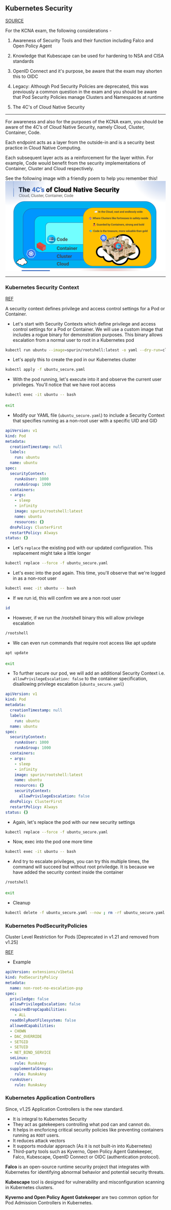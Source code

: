 ## Kubernetes Security

[SOURCE](https://kubernetes.io/docs/concepts/security/)

For the KCNA exam, the following considerations -

1. Awareness of Security Tools and their function including Falco and Open Policy Agent

2. Knowledge that Kubescape can be used for hardening to NSA and CISA standards

3. OpenID Connect and it's purpose, be aware that the exam may shorten this to OIDC

4. Legacy: Although Pod Security Policies are deprecated, this was previously a common question in the exam and you should be aware that Pod Security Policies manage Clusters and Namespaces at runtime

5. The 4C's of Cloud Native Security

** ** 

For awareness and also for the purposes of the KCNA exam, you should be aware of the 4C’s of Cloud Native Security, namely Cloud, Cluster, Container, Code.

Each endpoint acts as a layer from the outside-in and is a security best practice in Cloud Native Computing.

Each subsequent layer acts as a reinforcement for the layer within. For example, Code would benefit from the security implementations of Container, Cluster and Cloud respectively.

See the following image with a friendly poem to help you remember this!
![The 4C's of Cloud Native Security](../Kubernetes%20Security%20-%20The%204C's%20of%20Cloud%20Native%20Security.png)

** **

### Kubernetes Security Context
[REF](https://kubernetes.io/docs/tasks/configure-pod-container/security-context/)

A security context defines privilege and access control settings for a Pod or Container. 

- Let's start with Security Contexts which define privilege and access control settings for a Pod or Container. We will use a custom image that includes a rogue binary for demonstration purposes. This binary allows escalation from a normal user to root in a Kubernetes pod
```bash
kubectl run ubuntu --image=spurin/rootshell:latest -o yaml --dry-run=client -- sleep infinity | tee ubuntu_secure.yaml
```


- Let's apply this to create the pod in our Kubernetes cluster
```bash
kubectl apply -f ubuntu_secure.yaml
```

- With the pod running, let's execute into it and observe the current user privileges. You'll notice that we have root access
```bash
kubectl exec -it ubuntu -- bash

exit
```

- Modify our YAML file (`ubuntu_secure.yaml`) to include a Security Context that specifies running as a non-root user with a specific UID and GID
```yaml
apiVersion: v1
kind: Pod
metadata:
  creationTimestamp: null
  labels:
    run: ubuntu
  name: ubuntu
spec:
  securityContext:
    runAsUser: 1000
    runAsGroup: 1000
  containers:
  - args:
    - sleep
    - infinity
    image: spurin/rootshell:latest
    name: ubuntu
    resources: {}
  dnsPolicy: ClusterFirst
  restartPolicy: Always
status: {}
```

- Let's `replace` the existing pod with our updated configuration. This replacement might take a little longer
```bash
kubectl replace --force -f ubuntu_secure.yaml
```

- Let's exec into the pod again. This time, you'll observe that we're logged in as a non-root user
```bash
kubectl exec -it ubuntu -- bash
```

- If we run id, this will confirm we are a non root user
```bash
id
```

- However, if we run the /rootshell binary this will allow privilege escalation
```bash
/rootshell
```

- We can even run commands that require root access like apt update
```bash
apt update

exit
```

- To further secure our pod, we will add an additional Security Context i.e. `allowPrivilegeEscalation: false` to the container specification, disallowing privilege escalation (`ubuntu_secure.yaml`)
```yaml
apiVersion: v1
kind: Pod
metadata:
  creationTimestamp: null
  labels:
    run: ubuntu
  name: ubuntu
spec:
  securityContext:
    runAsUser: 1000
    runAsGroup: 1000
  containers:
  - args:
    - sleep
    - infinity
    image: spurin/rootshell:latest
    name: ubuntu
    resources: {}
    securityContext:
      allowPrivilegeEscalation: false
  dnsPolicy: ClusterFirst
  restartPolicy: Always
status: {}
```

- Again, let's replace the pod with our new security settings
```bash
kubectl replace --force -f ubuntu_secure.yaml
```

- Now, exec into the pod one more time
```bash
kubectl exec -it ubuntu -- bash
```

- And try to escalate privileges, you can try this multiple times, the command will succeed but without root priviledge. It is because we have added the security context inside the container
```bash
/rootshell

exit
```

- Cleanup
```bash
kubectl delete -f ubuntu_secure.yaml --now ; rm -rf ubuntu_secure.yaml
```

### Kubernetes PodSecurityPolicies

Cluster Level Restriction for Pods [Deprecated in v1.21 and removed from v1.25]

[REF](https://kubernetes.io/docs/concepts/security/pod-security-policy/)

- Example
```yaml
apiVersion: extensions/v1beta1
kind: PodSecurityPolicy
metadata:
  name: non-root-no-escalation-psp
spec:
  priviledge: false
  allowPrivilegeEscalation: false
  requiredDropCapabilities: 
    - ALL
  readOnlyRootFilesystem: false
  allowedCapabilities:
  - CHOWN
  - DAC_OVERRIDE
  - SETGID
  - SETUID
  - NET_BIND_SERVICE
  seLinux:
    rule: RunAsAny
  supplementalGroups:
    rule: RunAsAny
  runAsUser:
    rule: RunAsAny
```

### Kubernetes Application Controllers

Since, v1.25 Application Controllers is the new standard. 
- It is integral to Kubernetes Security 
- They act as gatekeepers controlling what pod can and cannot do. 
- It helps in encforicng critical security policies like preventing containers running as `ROOT` users.
- It reduces attack vectors 
- It supports modular approach (As it is not built-in into Kubernetes)
- Third-party tools such as Kyverno, Open Policy Agent Gatekeeper, Falco, Kubescape, OpenID Connect or OIDC (authentication protocol). 

**Falco** is an open-source runtime security project that integrates with Kubernetes for identifying abnormal behavior and potential security threats.

**Kubescape** tool is designed for vulnerability and misconfiguration scanning in Kubernetes clusters.

**Kyverno and Open Policy Agent Gatekeeper** are two common option for Pod Admission Controllers in Kubernetes.


